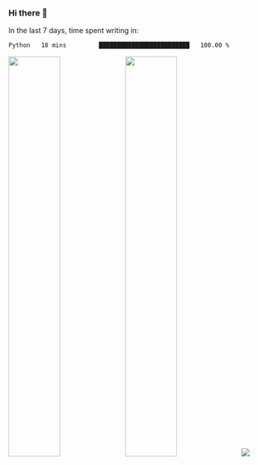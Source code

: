 ### Hi there 👋

In the last 7 days, time spent writing in:

<!--START_SECTION:waka-->

```txt
Python   18 mins         █████████████████████████   100.00 %
```

<!--END_SECTION:waka-->

<img src="https://wakatime.com/share/@jimtje/5d0c92de-08f8-4a72-8f2f-6a9693d1e318.svg" width=45% height=45%> <img src="https://wakatime.com/share/@jimtje/501498ae-bda5-4da7-a89d-b40bcdd5556d.svg" width=45% height=45%>
![](https://hit.yhype.me/github/profile?user_id=43537315)
